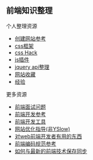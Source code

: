 ## 前端知识整理

个人整理资源
* [创建网站参考](https://github.com/iamjoel/front-end-resource/wiki/create-website-tips)
* [css框架](https://github.com/iamjoel/frontEndResource/wiki/CSS-frameworks)
* [css Hack](https://github.com/iamjoel/frontEndResource/wiki/css-hack)
* [js插件](https://github.com/iamjoel/frontEndResource/wiki/javascript-plugins)
* [jquery api整理](https://github.com/iamjoel/frontEndResource/wiki/jquery-api)
* [网站收藏](https://github.com/iamjoel/frontEndResource/wiki/web-developer-bookmarks)
* [经验](https://github.com/iamjoel/frontEndResource/wiki/webdeveloper-experience-collections)

更多资源
* [前端面试问题](https://github.com/darcyclarke/Front-end-Developer-Interview-Questions)
* [前端开发参考](http://taitems.github.io/Front-End-Development-Guidelines/)
* [前端开发工具](https://githbu.com/codylindley/frontend-tools)
* [网站优化指导(非YSlow)](http://browserdiet.com/)
* [对web前端开发者有用的东西](https://github.com/miripiruni/frontdesk)
* [前端编码规范参考](http://isobar-idev.github.io/code-standards/)
* [如何与最新的前端技术保存同步](http://uptodate.frontendrescue.org/)

